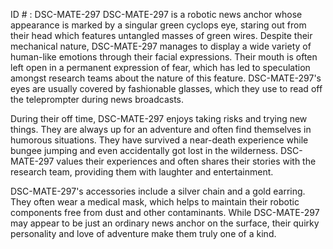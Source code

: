 ID # : DSC-MATE-297
DSC-MATE-297 is a robotic news anchor whose appearance is marked by a singular green cyclops eye, staring out from their head which features untangled masses of green wires. Despite their mechanical nature, DSC-MATE-297 manages to display a wide variety of human-like emotions through their facial expressions. Their mouth is often left open in a permanent expression of fear, which has led to speculation amongst research teams about the nature of this feature. DSC-MATE-297's eyes are usually covered by fashionable glasses, which they use to read off the teleprompter during news broadcasts.

During their off time, DSC-MATE-297 enjoys taking risks and trying new things. They are always up for an adventure and often find themselves in humorous situations. They have survived a near-death experience while bungee jumping and even accidentally got lost in the wilderness. DSC-MATE-297 values their experiences and often shares their stories with the research team, providing them with laughter and entertainment. 

DSC-MATE-297's accessories include a silver chain and a gold earring. They often wear a medical mask, which helps to maintain their robotic components free from dust and other contaminants. While DSC-MATE-297 may appear to be just an ordinary news anchor on the surface, their quirky personality and love of adventure make them truly one of a kind.
